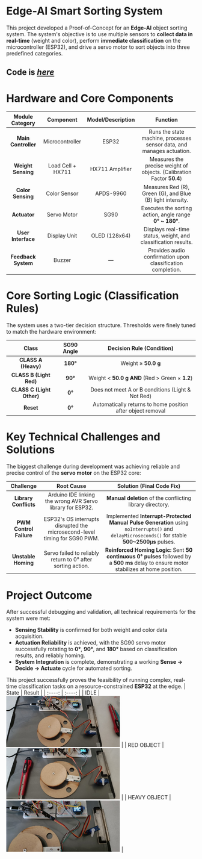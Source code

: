 # Edge-AI Smart Sorting System

This project developed a Proof-of-Concept for an **Edge-AI** object sorting system. The system's objective is to use multiple sensors to **collect data in real-time** (weight and color), perform **immediate classification** on the microcontroller (ESP32), and drive a servo motor to sort objects into three predefined categories.

## Code is [_here_](./Smart_Sorting_System_with_HX711_and_APDS-9960.py)

# Hardware and Core Components

| Module Category     | Component                  | Model/Description         | Function                                                                 |
| :-----------------: | :------------------------: | :-----------------------: | :----------------------------------------------------------------------: |
| **Main Controller** | Microcontroller            | ESP32                     | Runs the state machine, processes sensor data, and manages actuation.   |
| **Weight Sensing**  | Load Cell + HX711          | HX711 Amplifier           | Measures the precise weight of objects. (Calibration Factor **50.4**)   |
| **Color Sensing**   | Color Sensor               | APDS-9960                 | Measures Red (R), Green (G), and Blue (B) light intensity.              |
| **Actuator**        | Servo Motor                | SG90                      | Executes the sorting action, angle range **0° ~ 180°**.                 |
| **User Interface**  | Display Unit               | OLED (128x64)             | Displays real-time status, weight, and classification results.          |
| **Feedback System** | Buzzer                     | —                         | Provides audio confirmation upon classification completion.             |

# Core Sorting Logic (Classification Rules)

The system uses a two-tier decision structure. Thresholds were finely tuned to match the hardware environment:

| Class                        | SG90 Angle  | Decision Rule (Condition)                                               |
| :--------------------------: | :---------: | :----------------------------------------------------------------------: |
| **CLASS A (Heavy)**          | **180°**    | Weight ≥ **50.0 g**                                                     |
| **CLASS B (Light Red)**      | **90°**     | Weight < **50.0 g** **AND** (Red > Green × **1.2**)                     |
| **CLASS C (Light Other)**    | **0°**      | Does not meet A or B conditions (Light & Not Red)                       |
| **Reset**                    | **0°**      | Automatically returns to home position after object removal             |

# Key Technical Challenges and Solutions

The biggest challenge during development was achieving reliable and precise control of the **servo motor** on the ESP32 core:

| Challenge             | Root Cause                                                                 | Solution (Final Code Fix)                                                                 |
| :-------------------:| :-------------------------------------------------------------------------:| :----------------------------------------------------------------------------------------: |
| **Library Conflicts**| Arduino IDE linking the wrong AVR Servo library for ESP32.                 | **Manual deletion** of the conflicting library directory.                                 |
| **PWM Control Failure**| ESP32's OS interrupts disrupted the microsecond-level timing for SG90 PWM. | Implemented **Interrupt-Protected Manual Pulse Generation** using `noInterrupts()` and `delayMicroseconds()` for stable **500~2500μs** pulses. |
| **Unstable Homing**  | Servo failed to reliably return to 0° after sorting action.                | **Reinforced Homing Logic:** Sent **50 continuous 0° pulses** followed by a **500 ms** delay to ensure motor stabilizes at home position. |

# Project Outcome

After successful debugging and validation, all technical requirements for the system were met:

- **Sensing Stability** is confirmed for both weight and color data acquisition.
- **Actuation Reliability** is achieved, with the SG90 servo motor successfully rotating to **0°**, **90°**, and **180°** based on classification results, and reliably homing.
- **System Integration** is complete, demonstrating a working **Sense → Decide → Actuate** cycle for automated sorting.


This project successfully proves the feasibility of running complex, real-time classification tasks on a resource-constrained **ESP32** at the edge.
| State  | Result |
| :----: | :----: |
| IDLE | <img align="justify" src="./Smart_Sorting_System_with_HX711_and_APDS-9960_IDLE.jpg" alt="Smart_Sorting_System_with_HX711_and_APDS-9960_IDLE_IMG" style="width:60%"> |
| RED OBJECT | <img align="justify" src="./Smart_Sorting_System_with_HX711_and_APDS-9960_RED-OBJECT.jpg" alt="Smart_Sorting_System_with_HX711_and_APDS-9960_RED-OBJECT_IMG" style="width:60%"> |
| HEAVY OBJECT | <img align="justify" src="./Smart_Sorting_System_with_HX711_and_APDS-9960_HEAVY-OBJECT.jpg" alt="Smart_Sorting_System_with_HX711_and_APDS-9960_HEAVY-OBJECT_IMG" style="width:60%"> |